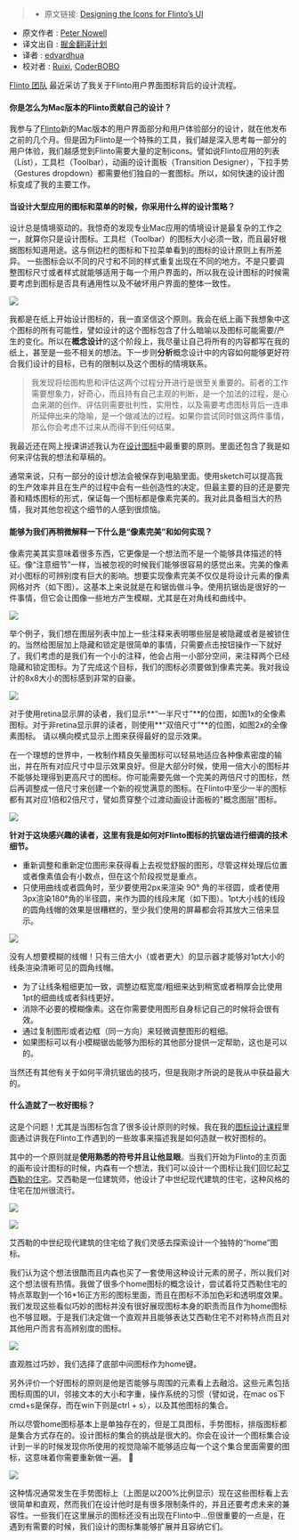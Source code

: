 > * 原文链接: [Designing the Icons for Flinto’s UI](https://medium.com/flinto-software/designing-the-icons-for-flinto-s-ui-ddd9e5788cce#.yr5asvf9c)
* 原文作者 : [Peter Nowell](https://medium.com/@pnowelldesign)
* 译文出自 : [掘金翻译计划](https://github.com/xitu/gold-miner)
* 译者 : [edvardhua](https://github.com/edvardHua)
* 校对者 : [Ruixi](https://github.com/Ruixi), [CoderBOBO](https://github.com/CoderBOBO)

[Flinto 团队](https://www.flinto.com/mac) 最近采访了我关于Flinto用户界面图标背后的设计流程。

#### 你是怎么为Mac版本的Flinto贡献自己的设计？

我参与了[Flinto](https://www.flinto.com/mac)新的Mac版本的用户界面部分和用户体验部分的设计，就在他发布之前的几个月。但是因为Flinto是一个特殊的工具，我们越是深入思考每一部分的用户体验，我们越感觉到Flinto需要大量的定制icons。譬如说Flinto应用的列表（List），工具栏（Toolbar），动画的设计面板（Transition Designer），下拉手势（Gestures dropdown）都需要他们独自的一套图标。所以，如何快速的设计图标变成了我的主要工作。

#### 当设计大型应用的图标和菜单的时候，你采用什么样的设计策略？

设计总是情境驱动的。我惊奇的发现专业Mac应用的情境设计是最复杂的工作之一，就算你只是设计图标。工具栏（Toolbar）的图标大小必须一致，而且最好根据图标知道用途。这与侧边栏的图标和下拉菜单看到的图标的设计原则上有所差异。 一些图标会以不同的尺寸和不同的样式重复出现在不同的地方。不是只要调整图标尺寸或者样式就能够适用于每一个用户界面的，所以我在设计图标的时候需要考虑到图标是否具有通用性以及不破坏用户界面的整体一致性。

![](https://cdn-images-1.medium.com/max/600/1*ttfWxwTTFE_Jy0yJhYwtPQ.jpeg)

我都是在纸上开始设计图标的，我一直坚信这个原则。我会在纸上画下我想象中这个图标的所有可能性，譬如设计的这个图标包含了什么暗喻以及图标可能需要/产生的变化。所以在**概念设计**的这个阶段上，我尽量让自己将所有的内容都写在我的纸上，甚至是一些不相关的想法。下一步则**分析**概念设计中的内容如何能够更好符合我们设计的目标，已有的限制以及这个图标的情境联系。

> 我发现将绘图构思和评估这两个过程分开进行是很至关重要的。前者的工作需要想象力，好奇心，而且持有自己主观的判断，是一个加法的过程，是心血来潮的创作。评估则需要批判性，实用性，以及需要考虑图标背后一连串所延伸出来的隐喻，是一个做减法的过程。如果你尝试同时做这两件事情，那么你会考虑不过来从而得不到任何结果。

我最近还在网上授课讲述我认为在[设计图标](http://shrsl.com/?~boxl)中最重要的原则。里面还包含了我是如何来评估我的想法和草稿的。

通常来说，只有一部分的设计想法会被保存到电脑里面。使用sketch可以提高我的生产效率并且在生产的过程中会有一些创造性的决定。但最主要的目的还是要完善和精炼图标的形式，保证每一个图标都是像素完美的。我对此具备相当大的热情，我对其他忽视这个细节的人感到很烦恼。

#### 能够为我们再稍微解释一下什么是“像素完美”和如何实现？

像素完美其实意味着很多东西，它更像是一个想法而不是一个能够具体描述的特征。像“注意细节”一样，当被忽视的时候我们能够很容易的感觉出来。完美的像素对小图标的可辨别度有巨大的影响。想要实现像素完美不仅仅是将设计元素的像素网格对齐（如下图）。这基本上来说就是在和锯齿做斗争。使用抗锯齿是很好的一件事情，但它会让图像一些地方产生模糊，尤其是在对角线和曲线中。

![](http://ww3.sinaimg.cn/large/a490147fjw1f2m0jk2o2kj20go0i4760.jpg)

举个例子，我们想在图层列表中加上一些注释来表明哪些层是被隐藏或者是被锁住的。当然给图层加上隐藏和锁定是很简单的事情，只需要点击按钮操作一下就好了。我们考虑的是我们有一个小的注释，他会占用一小部分空间，来注释两个已经隐藏和锁定图标。为了完成这个目标，我们的图标必须要做到像素完美。我对我设计的8x8大小的图标感到非常的自豪。

![](http://ww3.sinaimg.cn/large/a490147fjw1f2m0k0slikj20m807xjsz.jpg)

<figcaption>对于使用retina显示屏的读者，我们显示**“一半尺寸”**的位图，如图1x的全像素图标。对于非retina显示屏的读者，则使用**“双倍尺寸”**的位图，如图2x的全像素图标。 请以横向模式显示上图来获得最好的显示效果。</figcaption>

在一个理想的世界中，一枚制作精良矢量图标可以轻易地适应各种像素密度的输出，并在所有对应尺寸中显示效果良好。但是大部分时候，使用一倍大小的图标并不能够处理得到更高尺寸的图标。你可能需要先做一个完美的两倍尺寸的图标，然后再调整成一倍尺寸来创建一个新的视觉满意的图标。在Flinto中至少一半的图标都有其对应1倍和2倍尺寸，譬如贯穿整个过渡动画设计面板的"概念图层"图标。

![](http://ww4.sinaimg.cn/large/a490147fjw1f2m0ksytpgj20m808wq5a.jpg)

**针对于这块感兴趣的读者，这里有我是如何对Flinto图标的抗锯齿进行细调的技术细节。**

*  重新调整和重新定位图形来获得看上去视觉舒服的图形，尽管这样处理后位置或者像素值会有小数点，但在这个阶段视觉是重点。
*  只使用曲线或者圆角时，至少要使用2px来渲染 90° 角的半径圆，或者使用3px渲染180°角的半径圆，来作为圆的线段末尾（如下图）。1pt大小线的线段的圆角线帽的效果是很糟糕的，至少我们使用的屏幕都会将其放大三倍来显示。

![](http://ww4.sinaimg.cn/large/a490147fjw1f2m0lacz7xj20m80bmdha.jpg)

<figcaption>没有人想要模糊的线帽！只有三倍大小（或者更大）的显示器才能够对1pt大小的线条渲染清晰可见的圆角线帽。</figcaption>

*  为了让线条粗细更加一致，调整边框宽度/粗细来达到稍宽或者稍厚会比使用1pt的细曲线或者斜线更好。
*  消除不必要的模糊像素。这在你需要使用图形自身标记自己的时候将会很有效。
*  通过复制图形或者边框（同一方向）来轻微调整图形的粗细。
*  如果图标可以有小模糊锯齿能够为图标的其他部分提供一定帮助，这也是可以的。

当然还有其他有关于如何平滑抗锯齿的技巧，但是我刚才所说的是我从中获益最大的。

#### 什么造就了一枚好图标？

这是个问题！尤其是当图标包含了很多设计原则的时候。我在我的[图标设计课程](http://shrsl.com/?~boxl)里面通过讲我在Flinto工作遇到的一些故事来描述我是如何造就一枚好图标的。

其中的一个原则就是**使用熟悉的符号并且让他显眼**。当我们开始为Flinto的主页面的画布设计图标的时候，内森有一个想法，我们可以设计一个图标让我们回忆起[艾西勒的住宅](http://www.sj33.cn/architecture/slsj/jiaju/201405/38754_3.html)。艾西勒是一位建筑师，他设计了中世纪现代建筑的住宅，这种风格的住宅在加州很流行。

![](http://ww1.sinaimg.cn/large/a490147fjw1f2m0mhofdpj20go0ci74z.jpg)

![](http://ww4.sinaimg.cn/large/a490147fjw1f2m0mwpmrbj20go0cimye.jpg)

<figcaption>艾西勒的中世纪现代建筑的住宅给了我们灵感去探索设计一个独特的“home”图标。</figcaption>

我们认为这个想法很酷而且内森也买了一套使用这种设计元素的房子，所以我们对这个想法很有热情。我做了很多个home图标的概念设计，尝试着将艾西勒住宅的特点萃取到一个16*16正方形的图标里面，而且在图标不添加色彩和透明度效果。我们发现这些看似巧妙的图标并没有很好展现图标本身的职责而且作为home图标也不够显眼。于是我们决定做一个直观并且能够表达艾西勒住宅不对称特点而且对其他用户而言有高辨别度的图标。

![](http://ww4.sinaimg.cn/large/a490147fjw1f2m0nda8s2j20m80ab0sx.jpg)

<figcaption>直观胜过巧妙，我们选择了底部中间图标作为home键。</figcaption>

另外评价一个好图标的原则是他是否能够与周围的元素看上去融洽。这些元素包括图标周围的UI，邻接文本的大小和字重，操作系统的习惯（譬如说，在mac os下cmd+s是保存，而在win下则是ctrl + s），以及其他图标的集合。

所以尽管home图标基本上是单独存在的，但是工具图标，手势图标，排版图标都是集合方式存在的。设计图标的集合的挑战是很大的。你会在设计一个图标集合设计到一半的时候发现你所使用的视觉隐喻不能够适应每一个这个集合里面需要的图标，这意味着你需要重新做一遍。 🙈

![](http://ww3.sinaimg.cn/large/a490147fjw1f2m0nupc7uj20m80283yh.jpg)

这种情况通常发生在手势图标上（上图是以200%比例显示）现在这些图标看上去很简单和直观，然而我们在设计他时是有很多限制条件的，并且还要考虑未来的兼容性。一些我们在这里展示的图标还没有出现在Flinto中...但很重要的一点是，在遇到有需要的时候，我们设计的图标集能够扩展并且容纳它们。